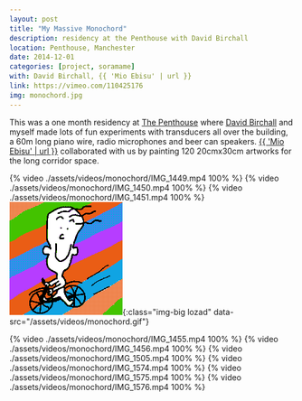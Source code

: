 ```yaml
---
layout: post
title: "My Massive Monochord"
description: residency at the Penthouse with David Birchall
location: Penthouse, Manchester
date: 2014-12-01
categories: [project, soramame]
with: David Birchall, {{ 'Mio Ebisu' | url }}
link: https://vimeo.com/110425176
img: monochord.jpg
---
```


This was a one month residency at [The Penthouse](http://thepenthousenq.com/) where [David Birchall](https://davidmbirchall.com/) and myself made lots of fun experiments with transducers all over the building, a 60m long piano wire, radio microphones and beer can speakers. [{{ 'Mio Ebisu' | url }}](http://www.mioebisu.com/) collaborated with us by painting 120 20cmx30cm artworks for the long corridor space.


{% video ./assets/videos/monochord/IMG_1449.mp4 100% %}
{% video ./assets/videos/monochord/IMG_1450.mp4 100% %}
{% video ./assets/videos/monochord/IMG_1451.mp4 100% %}
![monochord](/assets/img/happytom.png){:class="img-big lozad" data-src="/assets/videos/monochord.gif"}

{% video ./assets/videos/monochord/IMG_1455.mp4 100% %}
{% video ./assets/videos/monochord/IMG_1456.mp4 100% %}
{% video ./assets/videos/monochord/IMG_1505.mp4 100% %}
{% video ./assets/videos/monochord/IMG_1574.mp4 100% %}
{% video ./assets/videos/monochord/IMG_1575.mp4 100% %}
{% video ./assets/videos/monochord/IMG_1576.mp4 100% %}